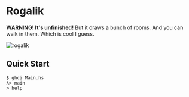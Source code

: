 # Rogalik

**WARNING! It's unfinished!** But it draws a bunch of rooms. And you can walk in them. Which is cool I guess.

![rogalik](https://upload.wikimedia.org/wikipedia/commons/7/73/Rogalik.jpg)

## Quick Start

```console
$ ghci Main.hs
λ> main
> help
```
